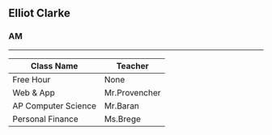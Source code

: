 

## Elliot Clarke
### AM
---------------------------------------------
| Class Name          | Teacher             |
|---------------------|---------------------|
| Free Hour           | None                |
| Web & App           | Mr.Provencher       |
| AP Computer Science | Mr.Baran            |
| Personal Finance    | Ms.Brege            |

